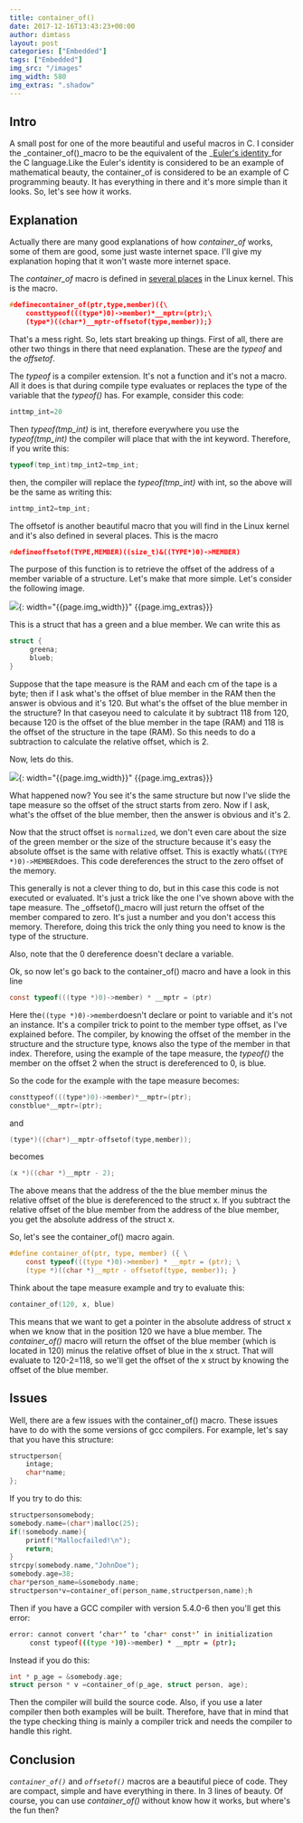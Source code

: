 ```yaml
---
title: container_of()
date: 2017-12-16T13:43:23+00:00
author: dimtass
layout: post
categories: ["Embedded"]
tags: ["Embedded"]
img_src: "/images"
img_width: 580
img_extras: ".shadow"
---
```

## Intro

A small post for one of the more beautiful and useful macros in C. I consider the _container_of()_macro to be the equivalent of the _[Euler's identity](https://en.wikipedia.org/wiki/Euler%27s_identity)_for the C language.Like the Euler's identity is considered to be an example of mathematical beauty, the container_of is considered to be an example of C programming beauty. It has everything in there and it's more simple than it looks. So, let's see how it works.

## Explanation

Actually there are many good explanations of how _container_of_ works, some of them are good, some just waste internet space. I'll give my explanation hoping that it won't waste more internet space.

The _container_of_ macro is defined in [several places](https://elixir.free-electrons.com/linux/latest/ident/container_of) in the Linux kernel. This is the macro.

```c
#definecontainer_of(ptr,type,member)({\
    consttypeof(((type*)0)->member)*__mptr=(ptr);\
    (type*)((char*)__mptr-offsetof(type,member));}
```

That's a mess right. So, lets start breaking up things. First of all, there are other two things in there that need explanation. These are the _typeof_ and the _offsetof_.

The _typeof_ is a compiler extension. It's not a function and it's not a macro. All it does is that during compile type evaluates or replaces the type of the variable that the _typeof()_ has. For example, consider this code:

```c
inttmp_int=20
```

Then _typeof(tmp_int)_ is int, therefore everywhere you use the _typeof(tmp_int)_ the compiler will place that with the int keyword. Therefore, if you write this:


```c
typeof(tmp_int)tmp_int2=tmp_int;
```

then, the compiler will replace the _typeof(tmp_int)_ with int, so the above will be the same as writing this:


```c
inttmp_int2=tmp_int;
```

The offsetof is another beautiful macro that you will find in the Linux kernel and it's also defined in several places. This is the macro


```c
#defineoffsetof(TYPE,MEMBER)((size_t)&((TYPE*)0)->MEMBER)
```

The purpose of this function is to retrieve the offset of the address of a member variable of a structure. Let's make that more simple. Let's consider the following image.

![]({{page.img_src}}/offsetof_1.jpg){: width="{{page.img_width}}" {{page.img_extras}}}

This is a struct that has a green and a blue member. We can write this as

```c
struct {
     greena;
     blueb;
}
```

Suppose that the tape measure is the RAM and each cm of the tape is a byte; then if I ask what's the offset of blue member in the RAM then the answer is obvious and it's 120. But what's the offset of the blue member in the structure? In that caseyou need to calculate it by subtract 118 from 120, because 120 is the offset of the blue member in the tape (RAM) and 118 is the offset of the structure in the tape (RAM). So this needs to do a subtraction to calculate the relative offset, which is 2.

Now, lets do this.

![]({{page.img_src}}/offsetof_2.jpg){: width="{{page.img_width}}" {{page.img_extras}}}


What happened now? You see it's the same structure but now I've slide the tape measure so the offset of the struct starts from zero. Now if I ask, what's the offset of the blue member, then the answer is obvious and it's 2.

Now that the struct offset is `normalized`, we don't even care about the size of the green member or the size of the structure because it's easy the absolute offset is the same with relative offset. This is exactly what`&((TYPE *)0)->MEMBER`does. This code dereferences the struct to the zero offset of the memory.

This generally is not a clever thing to do, but in this case this code is not executed or evaluated. It's just a trick like the one I've shown above with the tape measure. The _offsetof()_macro will just return the offset of the member compared to zero. It's just a number and you don't access this memory. Therefore, doing this trick the only thing you need to know is the type of the structure.

Also, note that the 0 dereference doesn't declare a variable.

Ok, so now let's go back to the container_of() macro and have a look in this line

```c
const typeof(((type *)0)->member) * __mptr = (ptr)
```

Here the`((type *)0)->member`doesn't declare or point to variable and it's not an instance. It's a compiler trick to point to the member type offset, as I've explained before. The compiler, by knowing the offset of the member in the structure and the structure type, knows also the type of the member in that index. Therefore, using the example of the tape measure, the _typeof()_ the member on the offset 2 when the struct is dereferenced to 0, is blue.

So the code for the example with the tape measure becomes:

```c
consttypeof(((type*)0)->member)*__mptr=(ptr);
constblue*__mptr=(ptr);
```

and

```c
(type*)((char*)__mptr-offsetof(type,member));
```

becomes
```c
(x *)((char *)__mptr - 2);
```

The above means that the address of the the blue member minus the relative offset of the blue is dereferenced to the struct x. If you subtract the relative offset of the blue member from the address of the blue member, you get the absolute address of the struct x.

So, let's see the container_of() macro again.

```c
#define container_of(ptr, type, member) ({ \
    const typeof(((type *)0)->member) * __mptr = (ptr); \
    (type *)((char *)__mptr - offsetof(type, member)); }
```

Think about the tape measure example and try to evaluate this:

```c
container_of(120, x, blue)
```

This means that we want to get a pointer in the absolute address of struct x when we know that in the position 120 we have a blue member. The _container_of()_ macro will return the offset of the blue member (which is located in 120) minus the relative offset of blue in the x struct. That will evaluate to 120-2=118, so we'll get the offset of the x struct by knowing the offset of the blue member.

## Issues

Well, there are a few issues with the container_of() macro. These issues have to do with the some versions of gcc compilers. For example, let's say that you have this structure:

```c
structperson{
    intage;
    char*name;
};
```

If you try to do this:

```c
structpersonsomebody;
somebody.name=(char*)malloc(25);
if(!somebody.name){
    printf("Mallocfailed!\n");
    return;
}
strcpy(somebody.name,"JohnDoe");
somebody.age=38;
char*person_name=&somebody.name;
structperson*v=container_of(person_name,structperson,name);h
```

Then if you have a GCC compiler with version 5.4.0-6 then you'll get this error:

```sh
error: cannot convert ‘char*’ to ‘char* const*’ in initialization
     const typeof(((type *)0)->member) * __mptr = (ptr);
```

Instead if you do this:

```c
int * p_age = &somebody.age;
struct person * v =container_of(p_age, struct person, age);
```

Then the compiler will build the source code. Also, if you use a later compiler then both examples will be built. Therefore, have that in mind that the type checking thing is mainly a compiler trick and needs the compiler to handle this right.

## Conclusion

_`container_of()`_ and _`offsetof()`_ macros are a beautiful piece of code. They are compact, simple and have everything in there. In 3 lines of beauty. Of course, you can use _container_of()_ without know how it works, but where's the fun then?